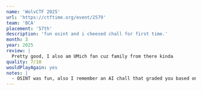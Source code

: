 ```yaml
---
name: 'WolvCTF 2025'
url: 'https://ctftime.org/event/2579'
team: 'BCA'
placement: '57th'
description: 'fun osint and i cheesed chall for first time.'
month: 3
year: 2025
review: |
  Pretty good, I also am UMich fan cuz family from there kinda
quality: 7/10
wouldPlayAgain: yes
notes: |
  - OSINT was fun, also I remember an AI chall that graded you based on percentage right, so I cheesed by sending one at a time to see which ones are right
---
```

